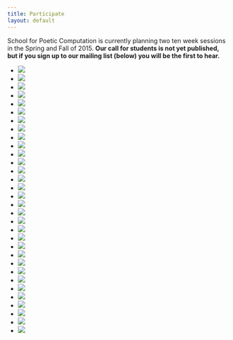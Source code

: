 ```yaml
---
title: Participate
layout: default
---
```


School for Poetic Computation is currently planning two ten week sessions in the Spring and Fall of 2015. **Our call for students is not yet published, but if you sign up to our mailing list (below) you will be the first to hear.**

<ul class="rslides">
    <li><img src="../static/img/slideshow/10294100174_6e384c2cc9_o.jpg" /></li>
    <li><img src="../static/img/slideshow/10294117814_4afc45eed7_o.jpg" /></li>
    <li><img src="../static/img/slideshow/10294204386_e26bd5b401_o.jpg" /></li>
    <li><img src="../static/img/slideshow/10294593503_95c1e5e35f_o.jpg" /></li>
    <li><img src="../static/img/slideshow/10295143366_55f3c78027_o.jpg" /></li>
    <li><img src="../static/img/slideshow/10296039036_97ffc47f58_o.jpg" /></li>
    <li><img src="../static/img/slideshow/10296239455_0b651224a2_o.jpg" /></li>
    <li><img src="../static/img/slideshow/10933552824_7129c31680_o.jpg" /></li>
    <li><img src="../static/img/slideshow/10933602015_1b03ac3138_o.jpg" /></li>
    <li><img src="../static/img/slideshow/10933605686_99645d9d1c_o.jpg" /></li>
    <li><img src="../static/img/slideshow/10933606935_f1cf1d193d_o.jpg" /></li>
    <li><img src="../static/img/slideshow/10933632023_f87a4fa705_o.jpg" /></li>
    <li><img src="../static/img/slideshow/10933666386_2e0a2acfb6_o.jpg" /></li>
    <li><img src="../static/img/slideshow/10933876403_cef896810a_o.jpg" /></li>
    <li><img src="../static/img/slideshow/11107493835_b3308fa736_o.jpg" /></li>
    <li><img src="../static/img/slideshow/11107607306_625826c86f_o.jpg" /></li>
    <li><img src="../static/img/slideshow/11107704765_37d6e24b47_o.jpg" /></li>
    <li><img src="../static/img/slideshow/11107746386_73827ce275_o.jpg" /></li>
    <li><img src="../static/img/slideshow/11107930636_e9346f283e_o.jpg" /></li>
    <li><img src="../static/img/slideshow/14025713955_9c0c50a49b_o.jpg" /></li>
    <li><img src="../static/img/slideshow/14025742715_1a81c342f8_o.jpg" /></li>
    <li><img src="../static/img/slideshow/14026101524_7bc30a0e6d_o.jpg" /></li>
    <li><img src="../static/img/slideshow/14026162024_d04a8f0568_o.jpg" /></li>
    <li><img src="../static/img/slideshow/14045667883_0178339cdf_o.jpg" /></li>
    <li><img src="../static/img/slideshow/14045672763_58deff7d7b_o.jpg" /></li>
    <li><img src="../static/img/slideshow/14045721593_5570c7d043_o.jpg" /></li>
    <li><img src="../static/img/slideshow/14498687340_877735e487_o.jpg" /></li>
    <li><img src="../static/img/slideshow/14498712358_cb1f048b84_o.jpg" /></li>
    <li><img src="../static/img/slideshow/diana.jpg" /></li>
    <li><img src="../static/img/slideshow/door.jpg" /></li>
    <li><img src="../static/img/slideshow/kenneth.jpg" /></li>
    <li><img src="../static/img/slideshow/packed.jpg" /></li>
</ul>



<script src="//cdnjs.cloudflare.com/ajax/libs/jquery/2.1.1/jquery.min.js"></script>
<script src="//cdnjs.cloudflare.com/ajax/libs/ResponsiveSlides.js/1.53/responsiveslides.min.js"></script>
<script>
    $(".rslides").responsiveSlides();
</script>